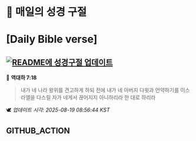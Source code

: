 # 🙏 매일의 성경 구절
# [Daily Bible verse]
## [![README에 성경구절 업데이트](https://github.com/DONGSUKA/first_test/actions/workflows/update-readme-bible.yml/badge.svg)](https://github.com/DONGSUKA/first_test/actions/workflows/update-readme-bible.yml)
<!-- START_BIBLE_VERSE -->
📖 **역대하 7:18**
> 내가 네 나라 왕위를 견고하게 하되 전에 내가 네 아버지 다윗과 언약하기를 이스라엘을 다스릴 자가 네게서 끊어지지 아니하리라 한 대로 하리라

🕊️ _업데이트 시각: 2025-08-19 08:56:44 KST_
  <!-- END_BIBLE_VERSE -->
## GITHUB_ACTION
